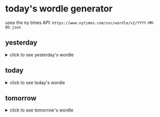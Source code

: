 # today's wordle generator

uses the ny times API: `https://www.nytimes.com/svc/wordle/v2/YYYY-MM-DD.json`

## yesterday

<details>
    <summary>click to see yesterday's wordle</summary>

    award

</details>

## today

<details>
    <summary>click to see today's wordle</summary>

    lodge

</details>

## tomorrow

<details>
    <summary>click to see tomorrow's wordle</summary>

    fuzzy

</details>
